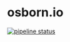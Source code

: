 # osborn.io

[![pipeline status](https://gitlab.com/nosborn/osborn.io/badges/master/pipeline.svg)](https://gitlab.com/nosborn/osborn.io/commits/master)
